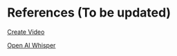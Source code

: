 # References (To be updated)

[Create Video](https://www.youtube.com/watch?v=YZHZrKgtNbA)

[Open AI Whisper](https://www.youtube.com/watch?v=Wc4bQxuypo0)

